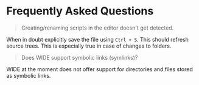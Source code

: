 # Frequently Asked Questions

> Creating/renaming scripts in the editor doesn't get detected.

When in doubt explicitly save the file using `Ctrl + S`. This should refresh source trees. This is especially true in case of changes to folders.

> Does WIDE support symbolic links (symlinks)?

WIDE at the moment does not offer support for directories and files stored as symbolic links.
